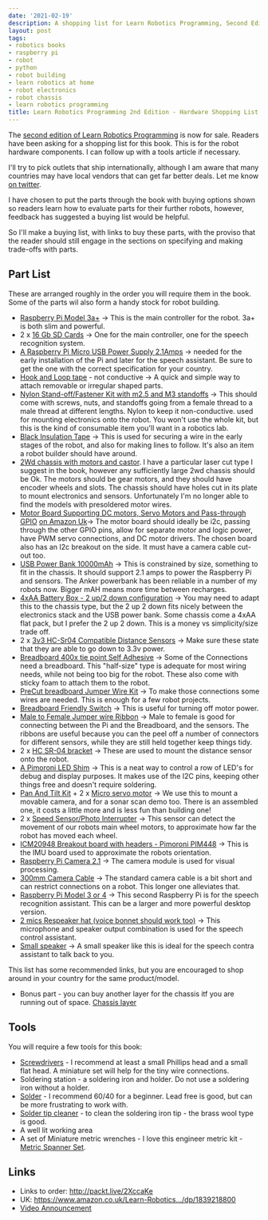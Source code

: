 ```yaml
---
date: '2021-02-19'
description: A shopping list for Learn Robotics Programming, Second Edition
layout: post
tags:
- robotics books
- raspberry pi
- robot
- python
- robot building
- learn robotics at home
- robot electronics
- robot chassis
- learn robotics programming
title: Learn Robotics Programming 2nd Edition - Hardware Shopping List
---
```

The [second edition of Learn Robotics Programming](http://packt.live/2XccaKe) is now for sale. Readers have been asking for a shopping list for this book. This is for the robot hardware components. I can follow up with a tools article if necessary.

I'll try to pick outlets that ship internationally, although I am aware that many countries may have local vendors that can get far better deals. Let me know [on twitter](https://twitter.com/orionrobots).

I have chosen to put the parts through the book with buying options shown so readers learn how to evaluate parts for their further robots, however, feedback has suggested a buying list would be helpful.

So I'll make a buying list, with links to buy these parts, with the proviso that the reader should still engage in the sections on specifying and making trade-offs with parts.

## Part List

These are arranged roughly in the order you will require them in the book. Some of the parts wil also form a handy stock for robot building.

* [Raspberry Pi Model 3a+](https://thepihut.com/products/raspberry-pi-3-model-a-plus) -> This is the main controller for the robot. 3a+ is both slim and powerful.
* 2 x [16 Gb SD Cards](https://thepihut.com/products/sandisk-microsd-card-class-10-a1?variant=39641172377795) -> One for the main controller, one for the speech recognition system.
* [A Raspberry Pi Micro USB Power Supply 2.1Amps](https://thepihut.com/products/official-raspberry-pi-universal-power-supply) -> needed for the early installation of the Pi and later for the speech assistant. Be sure to get the one with the correct specification for your country.
* [Hook and Loop tape](https://thepihut.com/products/hook-loop-tape-2cm-x-100cm) - not conductive -> A quick and simple way to attach removable or irregular shaped parts.
* [Nylon Stand-off/Fastener Kit with m2.5 and M3 standoffs](https://www.aliexpress.com/item/33055524686.html) -> This should come with screws, nuts, and standoffs going from a female thread to a male thread at different lengths. Nylon to keep it non-conductive. used for mounting electronics onto the robot. You won't use the whole kit, but this is the kind of consumable item you'll want in a robotics lab.
* [Black Insulation Tape](https://thepihut.com/products/electrical-tape) -> This is used for securing a wire in the early stages of the robot, and also for making lines to follow. It's also an item a robot builder should have around.
* [2Wd chassis with motors and castor](https://www.aliexpress.com/item/1918412417.html). I have a particular laser cut type I suggest in the book, however any sufficiently large 2wd chassis should be Ok. The motors should be gear motors, and they should have encoder wheels and slots. The chassis should have holes cut in its plate to mount electronics and sensors. Unfortunately I'm no longer able to find the models with presoldered motor wires.
* [Motor Board Supporting DC motors, Servo Motors and Pass-through GPIO](https://www.aliexpress.com/item/32857529077.html) [on Amazon Uk](https://amzn.to/3q5NArp)-> The motor board should ideally be i2c, passing through the other GPIO pins, allow for separate motor and logic power, have PWM servo connections, and DC motor drivers. The chosen board also has an I2c breakout on the side. It must have a camera cable cut-out too.
* [USB Power Bank 10000mAh](https://amzn.to/3grFFVv) -> This is constrained by size, something to fit in the chassis. It should support 2.1 amps to power the Raspberry Pi and sensors. The Anker powerbank has been reliable in a number of my robots now. Bigger mAH means more time between recharges.
* [4xAA Battery Box - 2 up/2 down configuration](https://www.aliexpress.com/item/32971481065.html) -> You may need to adapt this to the chassis type, but the 2 up 2 down fits nicely between the electronics stack and the USB power bank. Some chassis come a 4xAA flat pack, but I prefer the 2 up 2 down. This is a money vs simplicity/size trade off.
* 2 x [3v3 HC-Sr04 Compatible Distance Sensors](https://thepihut.com/products/ultrasonic-distance-sensor-3v-or-5v-hc-sr04-compatible) -> Make sure these state that they are able to go down to 3.3v power.
* [Breadboard 400x tie point Self Adhesive](https://thepihut.com/products/raspberry-pi-breadboard-half-size) -> Some of the Connections need a breadboard. This "half-size" type is adequate for most wiring needs, while not being too big for the robot. These also come with sticky foam to attach them to the robot.
* [PreCut breadboard Jumper Wire Kit](https://thepihut.com/products/jumper-wire-kit-140-piece) -> To make those connections some wires are needed. This is enough for a few robot projects.
* [Breadboard Friendly Switch](https://thepihut.com/products/breadboard-friendly-spdt-slide-switch) -> This is useful for turning off motor power.
* [Male to Female Jumper wire Ribbon](https://thepihut.com/products/premium-female-male-extension-jumper-wires-20-x-6) -> Male to female is good for connecting between the Pi and the Breadboard, and the sensors. The ribbons are useful because you can the peel off a number of connectors for different sensors, while they are still held together keep things tidy.
* 2 x [HC SR-04 bracket](https://www.aliexpress.com/item/1005001291276347.html) -> These are used to mount the distance sensor onto the robot.
* [A Pimoroni LED Shim](https://thepihut.com/products/led-shim) -> This is a neat way to control a row of LED's for debug and display purposes. It makes use of the I2C pins, keeping other things free and doesn't require soldering.
* [Pan And Tilt Kit](https://thepihut.com/products/unassembled-mini-pan-tilt-kit-without-micro-servos) + 2 x [Micro servo motor](https://thepihut.com/products/servo-motor-sg92r-micro) -> We use this to mount a movable camera, and for a sonar scan demo too. There is an assembled one, it costs a little more and is less fun than building one!
* 2 x [Speed Sensor/Photo Interrupter](https://thepihut.com/products/photo-interrupter-sensor) -> This sensor can detect the movement of our robots main wheel motors, to approximate how far the robot has moved each wheel.
* [ICM20948 Breakout board with headers - Pimoroni PIM448](https://thepihut.com/products/icm20948-9dof-motion-sensor-breakout) -> This is the IMU board used to approximate the robots orientation.
* [Raspberry Pi Camera 2.1](https://thepihut.com/products/raspberry-pi-camera-module) -> The camera module is used for visual processing.
* [300mm Camera Cable](https://thepihut.com/products/flex-cable-for-raspberry-pi-camera-or-display-300mm-12) -> The standard camera cable is a bit short and can restrict connections on a robot. This longer one alleviates that.
* [Raspberry Pi Model 3 or 4](https://thepihut.com/products/raspberry-pi-4-model-b?_pos=1&_sid=36b755587&_ss=r) -> This second Raspberry Pi is for the speech recognition assistant. This can be a larger and more powerful desktop version.
* [2 mics Respeaker hat (voice bonnet should work too)](https://thepihut.com/products/respeaker-2-mics-phat?_pos=1&_sid=c030729ab&_ss=r) -> This microphone and speaker output combination is used for the speech control assistant.
* [Small speaker](https://thepihut.com/products/mono-enclosed-speaker-3w-4-ohm) -> A small speaker like this is ideal for the speech contra assistant to talk back to you.

This list has some recommended links, but you are encouraged to shop around in your country for the same product/model.

* Bonus part - you can buy another layer for the chassis itf you are running out of space. [Chassis layer](https://www.aliexpress.com/item/32848304260.html)

## Tools

You will require a few tools for this book:

* [Screwdrivers](https://thepihut.com/products/straight-cross-screwdriver) - I recommend at least a small Phillips head and a small flat head. A miniature set will help for the tiny wire connections.
* Soldering station - a soldering iron and holder. Do not use a soldering iron without a holder.
* [Solder](https://thepihut.com/products/solder-wire-60-40-rosin-core-0-5mm-0-02-diameter-50-grams) - I recommend 60/40 for a beginner. Lead free is good, but can be more frustrating to work with.
* [Solder tip cleaner](https://thepihut.com/products/soldering-tip-cleaner) - to clean the soldering iron tip - the brass wool type is good.
* A well lit working area
* A set of Miniature metric wrenches - I love this engineer metric kit - [Metric Spanner Set](https://thepihut.com/products/engineer-combination-spanner-set-1).

## Links

* Links to order: <http://packt.live/2XccaKe>
* UK: <https://www.amazon.co.uk/Learn-Robotics.../dp/1839218800>
* [Video Announcement](https://www.youtube.com/watch?v=wCL8LrQ8RcA)
